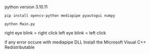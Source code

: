 python version 3.10.11

```pip install opencv-python mediapipe pyautogui numpy ```

```python Main.py```

right eye blink = right click
left eye blink = left click

if any error occure with mediapipe DLL  Install the Microsoft Visual C++ Redistributable
